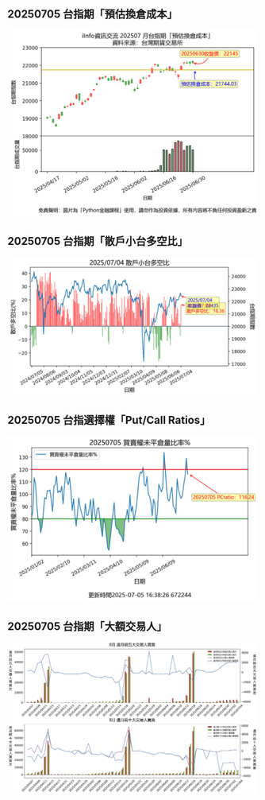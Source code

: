 ## 20250705 台指期「預估換倉成本」
![](images/txfcost.png)

## 20250705 台指期「散戶小台多空比」
![](images/bbiri.png)

## 20250705 台指選擇權「Put/Call Ratios」
![](images/pcratio.png)

## 20250705 台指期「大額交易人」
![](images/blocktrade.png)

